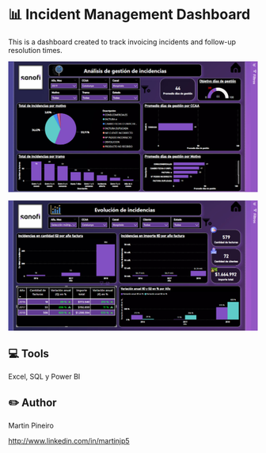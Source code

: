 # 📊 Incident Management Dashboard
This is a dashboard created to track invoicing incidents and follow-up resolution times.

![Imagen del proyecto](https://github.com/martinjp5/My-Portfolio/blob/main/Incident%20management%20dashboard.jpg)

![Imagen del proyecto2](https://github.com/martinjp5/My-Portfolio/blob/main/Incident%20management%20dashboard2.jpg)

## 💻 Tools
Excel, SQL y Power BI 

## ✏️ Author
Martin Pineiro

http://www.linkedin.com/in/martinjp5
